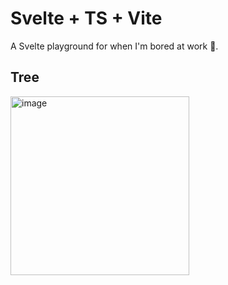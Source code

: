 # Svelte + TS + Vite

A Svelte playground for when I'm bored at work 🥱.

## Tree

<img width="286" alt="image" src="https://github.com/lv-zero-eu/playground/assets/56845767/632e5d20-414d-4667-8596-5ec5fabfccb5">
